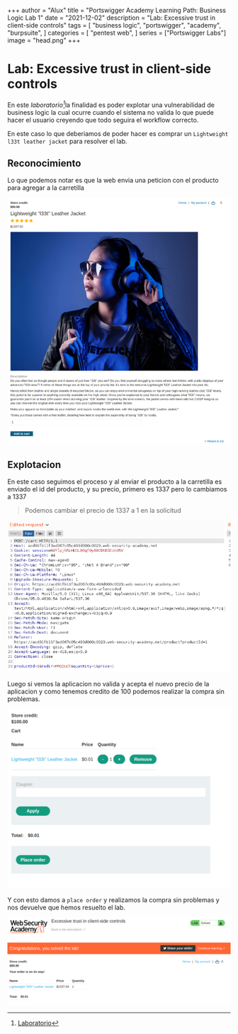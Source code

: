 +++
author = "Alux"
title = "Portswigger Academy Learning Path: Business Logic Lab 1"
date = "2021-12-02"
description = "Lab: Excessive trust in client-side controls"
tags = [
    "business logic",
    "portswigger",
    "academy",
    "burpsuite",
]
categories = [
    "pentest web",
]
series = ["Portswigger Labs"]
image = "head.png"
+++

# Lab: Excessive trust in client-side controls

En este <cite>laboratorio[^1]</cite>la finalidad es poder explotar una vulnerabilidad de business logic la cual ocurre cuando el sistema no valida lo que puede hacer el usuario creyendo que todo seguira el workflow correcto.

En este caso lo que deberiamos de poder hacer es comprar un `Lightweight l33t leather jacket` para resolver el lab.

## Reconocimiento

Lo que podemos notar es que la web envia una peticion con el producto para agregar a la carretilla

![Articulo en venta para agregar a la carretilla](articulo.png)

## Explotacion

En este caso seguimos el proceso y al enviar el producto a la carretilla es enviado el id del producto, y su precio, primero es 1337 pero lo cambiamos a 1337

> Podemos cambiar el precio de 1337 a 1 en la solicitud

![Solicitud para enviar a la carretilla](request.png)

Luego si vemos la aplicacion no valida y acepta el nuevo precio de la aplicacion y como tenemos credito de 100 podemos realizar la compra sin problemas.

![Carretilla con los productos](cart.png)

Y con esto damos a `place order` y realizamos la compra sin problemas y nos devuelve que hemos resuelto el lab.

![Laboratorio resuelto](resuelto.png)


[^1]: [Laboratorio](https://portswigger.net/web-security/logic-flaws/examples/lab-logic-flaws-excessive-trust-in-client-side-controls)